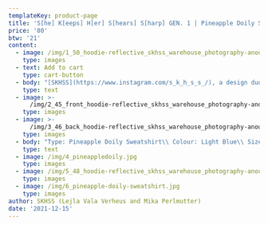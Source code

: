 ```yaml
---
templateKey: product-page
title: 'S[he] K[eeps] H[er] S[hears] S[harp] GEN. 1 | Pineapple Doily Sweatshirt'
price: '80'
btw: '21'
content:
  - image: /img/1_50_hoodie-reflective_skhss_warehouse_photography-anouk-beckers.jpg
    type: images
  - text: Add to cart
    type: cart-button
  - body: "[SKHSS](https://www.instagram.com/s_k_h_s_s_/), a design duo consisting of Lejla Vala Verheus and Mika Perlmutter, centres around a deep exploration of traditional and contemporary female-driven textile crafts and a feminization of utility wear and objects. Expanding upon the relationship between function and decoration, SKHSS juxtaposes intricate historic techniques such as crochet with modern printing methods. The aim of the project is to reintegrate discarded materials back into daily life. Through prolonging the usage of textile crafts in the medium of fashion, the boundaries between techniques and aesthetics of past-present-future are ultimately blended and blurred. \r\n\n\r\n\nThe work of SKHSS takes the shape of a collection of hand-crafted garments made from thrifted t-shirts and sweatshirts adapted with additional materials and techniques like yarn, reflective heat foil, dyes and bleach. The prints engage with the multiple layers of information retrieved from crochet charts, which both instruct how to crochet and at the same time describe the crochet visually. These charts are intricately coded diagrams that use a universal language of symbols. Through reading (crochet) code, recreating and creating new code, SKHSS traces and builds upon this historic information. To imbue the garment with its history and immortalize all the hands at play, footnotes are placed on the inside of the garments, tracing the origin of the elements on the garment."
    type: text
  - image: >-
      /img/2_45_front_hoodie-reflective_skhss_warehouse_photography-anouk-beckers.jpg
    type: images
  - image: >-
      /img/3_46_back_hoodie-reflective_skhss_warehouse_photography-anouk-beckers.jpg
    type: images
  - body: "Type: Pineapple Doily Sweatshirt\\ Colour: Light Blue\\ Size: M\\ Material body: 100% cotton, material rib: 86% cotton 14% polyester\n\nCare instructions:\r Wash 30°C inside out. \rDon’t iron\r. Don’t bleach."
    type: text
  - image: /img/4_pineappledoily.jpg
    type: images
  - image: /img/5_48_hoodie-reflective_skhss_warehouse_photography-anouk-beckers.jpg
    type: images
  - image: /img/6_pineapple-doily-sweatshirt.jpg
    type: images
author: SKHSS (Lejla Vala Verheus and Mika Perlmutter)
date: '2021-12-15'
---
```


